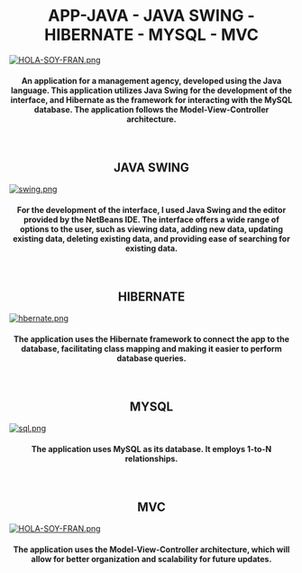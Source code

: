 # <div align="center"> APP-JAVA - JAVA SWING - HIBERNATE - MYSQL - MVC </div>

[![HOLA-SOY-FRAN.png](https://i.postimg.cc/1zF33sYY/HOLA-SOY-FRAN.png)](https://postimg.cc/LqHpyKSz)

<h4 align="center">An application for a management agency, developed using the Java language. This application utilizes Java Swing for the development of the interface, and Hibernate as the framework for interacting with the MySQL database. The application follows the Model-View-Controller architecture.</h4>

<br>

## <div align="center">JAVA SWING</div>

[![swing.png](https://i.postimg.cc/mkXZhD3C/swing.png)](https://postimg.cc/LgPFbmb8)

<h4 align="center">For the development of the interface, I used Java Swing and the editor provided by the NetBeans IDE. The interface offers a wide range of options to the user, such as viewing data, adding new data, updating existing data, deleting existing data, and providing ease of searching for existing data.</h4>

<br>

## <div align="center">HIBERNATE</div>

[![hbernate.png](https://i.postimg.cc/Pr2x3d7B/hbernate.png)](https://postimg.cc/WhqTtcTn)

<h4 align="center">The application uses the Hibernate framework to connect the app to the database, facilitating class mapping and making it easier to perform database queries.</h4>

<br>

## <div align="center">MYSQL</div>

[![sql.png](https://i.postimg.cc/vTTLNGyX/sql.png)](https://postimg.cc/rR6rdXKt)

<h4 align="center">The application uses MySQL as its database. It employs 1-to-N relationships.</h4>

<br>

## <div align="center">MVC</div>

[![HOLA-SOY-FRAN.png](https://i.postimg.cc/tCjLwP6c/HOLA-SOY-FRAN.png)](https://postimg.cc/rzfntDQG)

<h4 align="center">The application uses the Model-View-Controller architecture, which will allow for better organization and scalability for future updates.</h4>


